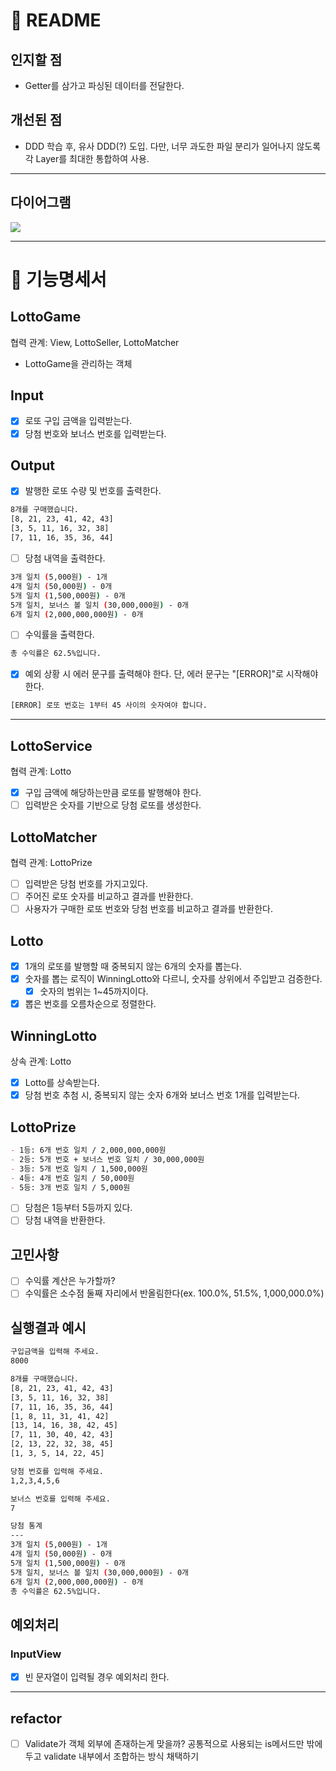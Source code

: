 # 🚀 README

## 인지할 점

- Getter를 삼가고 파싱된 데이터를 전달한다.

## 개선된 점

- DDD 학습 후, 유사 DDD(?) 도입. 다만, 너무 과도한 파일 분리가 일어나지 않도록 각 Layer를 최대한 통합하여 사용.

---

## 다이어그램

![](https://i.imgur.com/bp6iQ1z.png)

---

# 🎯 기능명세서

## LottoGame

협력 관계: View, LottoSeller, LottoMatcher

- LottoGame을 관리하는 객체

## Input

- [x] 로또 구입 금액을 입력받는다.
- [x] 당첨 번호와 보너스 번호를 입력받는다.

## Output

- [x] 발행한 로또 수량 및 번호를 출력한다.

```bash
8개를 구매했습니다.
[8, 21, 23, 41, 42, 43]
[3, 5, 11, 16, 32, 38]
[7, 11, 16, 35, 36, 44]
```

- [ ] 당첨 내역을 출력한다.

```bash
3개 일치 (5,000원) - 1개
4개 일치 (50,000원) - 0개
5개 일치 (1,500,000원) - 0개
5개 일치, 보너스 볼 일치 (30,000,000원) - 0개
6개 일치 (2,000,000,000원) - 0개
```

- [ ] 수익률을 출력한다.

```bash
총 수익률은 62.5%입니다.
```

- [x] 예외 상황 시 에러 문구를 출력해야 한다. 단, 에러 문구는 "[ERROR]"로 시작해야 한다.

```bash
[ERROR] 로또 번호는 1부터 45 사이의 숫자여야 합니다.
```

---

## LottoService

협력 관계: Lotto

- [x] 구입 금액에 해당하는만큼 로또를 발행해야 한다.
- [ ] 입력받은 숫자를 기반으로 당첨 로또를 생성한다.

## LottoMatcher

협력 관계: LottoPrize

- [ ] 입력받은 당첨 번호를 가지고있다.
- [ ] 주어진 로또 숫자를 비교하고 결과를 반환한다.
- [ ] 사용자가 구매한 로또 번호와 당첨 번호를 비교하고 결과를 반환한다.

## Lotto

- [x] 1개의 로또를 발행할 때 중복되지 않는 6개의 숫자를 뽑는다.
- [x] 숫자를 뽑는 로직이 WinningLotto와 다르니, 숫자를 상위에서 주입받고 검증한다.
  - [x] 숫자의 범위는 1~45까지이다.
- [x] 뽑은 번호를 오름차순으로 정렬한다.

## WinningLotto

상속 관계: Lotto

- [x] Lotto를 상속받는다.
- [x] 당첨 번호 추첨 시, 중복되지 않는 숫자 6개와 보너스 번호 1개를 입력받는다.

## LottoPrize

```md
- 1등: 6개 번호 일치 / 2,000,000,000원
- 2등: 5개 번호 + 보너스 번호 일치 / 30,000,000원
- 3등: 5개 번호 일치 / 1,500,000원
- 4등: 4개 번호 일치 / 50,000원
- 5등: 3개 번호 일치 / 5,000원
```

- [ ] 당첨은 1등부터 5등까지 있다.
- [ ] 당첨 내역을 반환한다.

## 고민사항

- [ ] 수익률 계산은 누가할까?
- [ ] 수익률은 소수점 둘째 자리에서 반올림한다(ex. 100.0%, 51.5%, 1,000,000.0%)

## 실행결과 예시

```bash
구입금액을 입력해 주세요.
8000

8개를 구매했습니다.
[8, 21, 23, 41, 42, 43]
[3, 5, 11, 16, 32, 38]
[7, 11, 16, 35, 36, 44]
[1, 8, 11, 31, 41, 42]
[13, 14, 16, 38, 42, 45]
[7, 11, 30, 40, 42, 43]
[2, 13, 22, 32, 38, 45]
[1, 3, 5, 14, 22, 45]

당첨 번호를 입력해 주세요.
1,2,3,4,5,6

보너스 번호를 입력해 주세요.
7

당첨 통계
---
3개 일치 (5,000원) - 1개
4개 일치 (50,000원) - 0개
5개 일치 (1,500,000원) - 0개
5개 일치, 보너스 볼 일치 (30,000,000원) - 0개
6개 일치 (2,000,000,000원) - 0개
총 수익률은 62.5%입니다.
```

## 예외처리

### InputView

- [x] 빈 문자열이 입력될 경우 예외처리 한다.

---

## refactor

- [ ] Validate가 객체 외부에 존재하는게 맞을까? 공통적으로 사용되는 is메서드만 밖에 두고 validate 내부에서 조합하는 방식 채택하기
